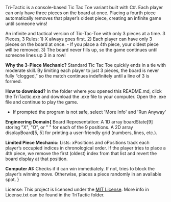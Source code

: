 Tri-Tactic is a console-based Tic Tac Toe variant built with C#. 
Each player can only have three pieces on the board at once. Placing a fourth piece automatically removes that player’s oldest piece, creating an infinite game until someone wins!

An infinite and tactical version of Tic-Tac-Toe with only 3 pieces at a time.
      3 Pieces, 3 Rules:
    1) X always goes first.
    2) Each player can have only 3 pieces on the board at once.
        - If you place a 4th piece, your oldest piece will be removed.
    3) The board never fills up, so the game continues until someone lines up 3 in a row!

  **Why the 3-Piece Mechanic?**
Standard Tic Tac Toe quickly ends in a tie with moderate skill.
By limiting each player to just 3 pieces, the board is never fully “clogged,” so the match continues indefinitely until a line of 3 is formed.

  **How to download?**
In the folder where you opened this README.md, click the TriTactic.exe and download the .exe file to your computer.
Open the .exe file and continue to play the game.
  - If prompted the program is not safe, select 'More Info' and 'Run Anyway'

**Engineering Domain{**
  Board Representation:
A 1D array boardState[9] storing "X", "O", or " " for each of the 9 positions.
A 2D array displayBoard[5, 5] for printing a user-friendly grid (numbers, lines, etc.).

  **Limited Piece Mechanic:**
Lists: xPositions and oPositions track each player’s occupied indices in chronological order.
If the player tries to place a 4th piece, we remove the first (oldest) index from that list and revert the board display at that position.

  **Computer AI:**
Checks if it can win immediately.
If not, tries to block the player’s winning move.
Otherwise, places a piece randomly in an available spot.
}

License: This project is licensed under the [MIT License](LICENSE).
	More info in License.txt can be found in the TriTactic folder.
